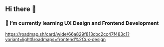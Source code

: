 ## Hi there 🌊

### 🌱 I’m currently learning UX Design and Frontend Development

<!--
**wendelxyz/wendelxyz** is a ✨ _special_ ✨ repository because its `README.md` (this file) appears on your GitHub profile.

Here are some ideas to get you started:

- 🔭 I’m currently working on ...
- 👯 I’m looking to collaborate on ...
- 🤔 I’m looking for help with ...
- 💬 Ask me about ...
- 📫 How to reach me: ...
- 😄 Pronouns: ...
- ⚡ Fun fact: ...
-->
https://roadmap.sh/card/wide/66a829f813cbc2cc47f483c1?variant=light&roadmaps=frontend%2Cux-design
